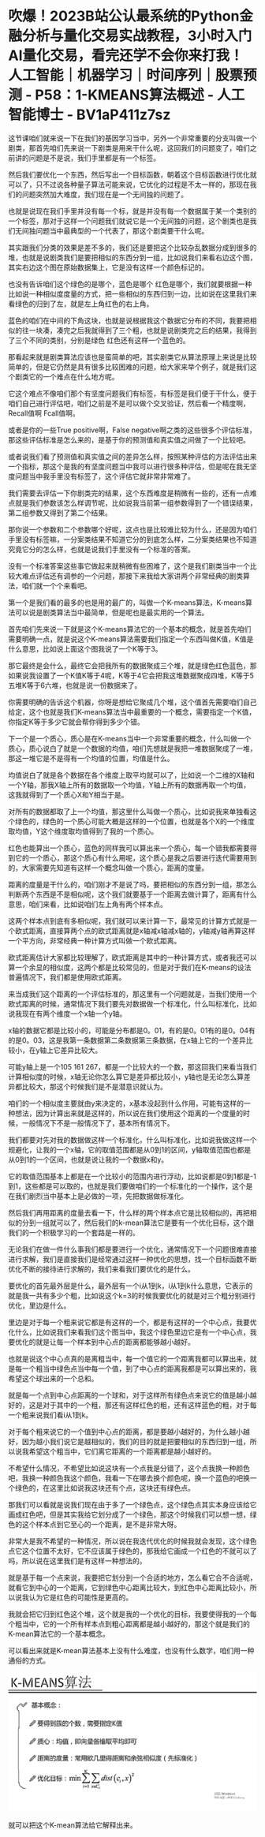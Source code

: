# 吹爆！2023B站公认最系统的Python金融分析与量化交易实战教程，3小时入门AI量化交易，看完还学不会你来打我！人工智能｜机器学习｜时间序列｜股票预测 - P58：1-KMEANS算法概述 - 人工智能博士 - BV1aP411z7sz

这节课咱们就来说一下在我们的基因学习当中，另外一个非常重要的分支叫做一个剧类，那首先咱们先来说一下剧类是用来干什么呢，这回我们的问题变了，咱们之前讲的问题是不是说，我们手里都是有一个标签。

然后我们要优化一个东西，然后写出一个目标函数，朝着这个目标函数进行优化就可以了，只不过说各种量子算法可能来说，它优化的过程是不太一样的，那现在我们的问题突然加大难度，我们现在是一个无间独的问题了。

也就是说现在我们手里并没有每一个标，就是并没有每一个数据属于某一个类别的一个标签，那对于这样一个问题我们就说它是一个无间独的问题，这个剧类也是我们无间独问题当中最典型的一个代表了，那这个剧类要干什么呢。

其实跟我们分类的效果是差不多的，我们还是要把这个比较杂乱数据分成到很多的堆，也就是说剧类我们是要把相似的东西分到一组，比如说我们来看右边这个图，其实右边这个图在原始数据集上，它是没有这样一个颜色标记的。

也没有告诉咱们这个绿色的是哪个，蓝色是哪个 红色是哪个，我们就要根据一种比如说一种相似度度量的方式，把一些相似的东西归到一边，比如说在这里我们来看绿色的归到了左，就是左上角红色的右上角。

蓝色的咱们在中间的下角这块，也就是说根据我这个数据它分布的不同，我要把相似的往一块凑，凑完之后我就得到了三个粗，也就是说剧类完之后的结果，我得到了三个不同的类别，分别是绿色 红色还有这样一个蓝色的。

那看起来就是剧类算法应该也是蛮简单的吧，其实剧类它从算法原理上来说是比较简单的，但是它仍然是具有很多比较困难的问题，给大家来举个例子，就是我们这个剧类它的一个难点在什么地方呢。

它这个难点不像咱们那个有坚度问题我们有标签，有标签是我们便于干什么，便于咱们自己进行评估吧，咱们之前是不是可以做个交叉验证，然后看一个精度啊，Recall值啊 Fcall值啊。

或者是你的一些True positive啊，False negative啊之类的这些很多个评估标准，那这些评估标准是怎么来的，是基于你的预测值和真实值之间做了一个比较吧。

或者说我们看了预测值和真实值之间的差异怎么样，按照某种评估的方法评估出来一个指标，那这个是我的有坚度问题当中我可以进行很多种评估，但是呢在我无坚度问题当中我手里没有标签了，这个评估它就非常非常难了。

我们需要去评估一下你剧类完的结果，这个东西难度是稍微有一些的，还有一点难点就是我们参数该怎么样调节呢，比如说我当前第一组参数得到了一个错误结果，第二组参数又得到了第二个结果。

那你说一个参数和二个参数哪个好呢，这点也是比较难比较为什么，还是因为咱们手里没有标签嘛，一分案类结果不知道它分的到底怎么样，二分案类结果也不知道究竟它分的怎么样，也就是说我们手里没有一个标准的答案。

没有一个标准答案这些事它做起来就稍微有些困难了，这个是我们剧类当中一个比较大难点评估还有调参的一个问题，那接下来我给大家讲两个非常经典的剧类算法，咱们就一个个来看吧。

第一个是我们看的最多的也是用的最广的，叫做一个K-means算法，K-means算法可以说是剧类算法当中最简单，但是呢也是最实用的一个算法。

首先咱们先来说一下就是这个K-means算法它的一个基本的概念，就是首先咱们需要明确一点，就是说这个K-means算法需要我们指定一个东西叫做K值，K值是什么意思，比如说上面这个图我说了一个K等于3。

那它最终是会什么，最终它会把我所有的数据聚成三个堆，就是绿色红色蓝色，那如果说我设置了一个K值K等于4呢，K等于4它会把我这堆数据聚成四堆，K等于5五堆K等于6六堆，也就是说一份数据来了。

你需要明确的告诉这个机器，你呀是想给它聚成几个堆，这个值首先需要咱们自己给定，这个也就是我们K-means算法当中最重要的一个概念，需要指定一个K值，你指定K等于多少它就会帮你得到多少个错。

下一个是一个质心，质心是在K-means当中一个非常重要的概念，什么叫做一个质心，质心说白了就是一个数据的均值，咱们先想就是我把一堆数据聚成了一堆，那这一堆它是不是得有一个均值的位置，均值是什么。

均值说白了就是各个数据在各个维度上取平均就可以了，比如说一个二维的X轴和一个Y轴，那我X轴上所有的数据取一个均值，Y轴上所有的数据再取一个均值，这我就得到了一个质心X和Y相当于是。

对所有的数据都取了上一个均值，那这里什么叫做一个质心，比如说我来单独看这个绿色的，绿色的一个质心可能大概是这样的一个位置，也就是各个X的一个维度取均值，Y这个维度取均值得到了我的一个质心。

红色也能算出一个质心，蓝色的同样我可以算出来一个质心，每一个错我都需要得到它的一个质心，那这个质心有什么用呢，这个质心是我之后要进行迭代需要用到的，大家需要先知道有这样一个概念叫做一个质心，距离的度量。

距离的度量是干什么的，咱们刚才不是说了吗，要把相似的东西分到一组，那怎么判断两个东西是不是相似呢，这个我们就要基于一个距离去做计算了，距离有什么意思，咱们来看，比如说咱们左上角有两个样本点。

这两个样本点到底有多相似呢，我们就可以来计算一下，最常见的计算方式就是一个欧式距离，直接算两个点的欧式距离就是x轴减x轴减x轴的，y轴减y轴再算这样一个平方向，非常经典一种计算方式叫做一个欧式距离。

欧式距离估计大家都比较理解了，欧式距离是其中的一种计算方式，或者我还可以算一个余显的相似度，这两个都是比较常见的，但是对于我们在K-means的设法普遍情况下，我们都是使用欧式距离。

来当成我们这个距离的一个评估标准的，那这里有一个问题就是，当我们使用一个欧式距离的时候，通常情况下我们要先对数据做一个标准化，什么叫标准化，比如说我现在有两个维度一个x轴一个y轴。

x轴的数据它都是比较小的，可能是分布都是0。01，有的是0。01有的是0。04有的是0。03，这是我第一条数据第二条数据第三条数据，在x轴上它的一个差异比较小，在y轴上它差异比较大。

可能y轴上是一个105 161 267，都是一个比较大的一个数，那这回我们来看当我们计算相似度的时候，x轴无论你怎么算它是差异都比较小，y轴也是无论怎么算差异都比较大，那这个时候我们是不是潜意识就认为。

咱们的一个相似度主要就由y来决定的，x基本没起到什么作用，可能有这样的一种想法，因为计算出来就是这样的，所以说在我们使用这个距离的一个度量的时候，一般情况下不是一般情况下了，基本所有情况下。

我们都要对先对我的数据做这样一个标准化，什么叫标准化，比如说我做这样一个规避化，让我的一个x轴，它的取值范围都是从0到1的区间，y轴取值范围也都是从0到1的一个区间，也就是说让我的一个数据x和y。

它的取值范围基本上都是在一个比较小的范围内进行浮动，比如说都是0到1都是-1到1，这些都是可以取的，也就是我们要做咱们的一个标准化的一个操作，这个是在我们剧烈当中基本上是必做的一项，先把数据做标准化。

然后我们再用距离的度量去看一下，什么样的两个样本点它是比较相似的，再把相似的分到一组就可以了，然后我们的k-mean算法它是要有一个优化目标，这个跟我们的一个积极学习的一个套路是一样的。

无论我们在做一件什么事我们都是要进行一个优化，通常情况下一个问题很难直接进行求解，我们是直接我们是经常通过这样一种优化的思想，找一个目标函数不断优化不断的接待进行求解的，我们来看我们要优化的是什么。

要优化的首先最外层是什么，最外层有一个i从1到k，i从1到k什么意思，它表示的就是我一共有多少个粗，比如说这个k=3的时候我要优化的就是对三个粗分别进行优化，里边是什么。

里边是对于每一个粗来说它都是有这样的一个，都是有这样的一个中心点，我要优化什么，比如说我们来看我们这个图当中，我这个绿色里边它是有一个中心点，我要优化的就是让每一个样本到中心点的距离都能够越小越好。

也就是说这个中心点真的是离粗当中，每一个值它的一个距离我都可以算出来，就是每一个粗当中绿色点当中每一个值，到了中心点的距离我都是可以算出来的，我希望这个球出来的一个总和。

就是每一个点到中心点距离的一个球和，对于这样所有绿色点来说它的值是越小越好的，这是对于其中的一个粗，那还有这样红色的粗，还有这样蓝色的粗，对于每一个粗来说我们看i从1到k。

对于每个粗来说它的一个值到中心点的距离，都是要越小越好的，为什么越小越好，因为越小我们说它是越相似的，我们的目的就是把要相似的东西归到一组，所以说我希望这个粗当中，它们离它距离的一个距离都是越小越好的。

不希望什么情况，不希望比如说这块有一个点我是分错了，这个点我换一种颜色吧，我换一种颜色我这个颜色，我看一下在哪去换个颜色呢，换一个蓝色的吧换一个绿色的，在这里比如说我这块还有个点，这块还有绿色点。

那我们可以看就是说我们现在由于多了一个绿色点，这个绿色点其实本身应该给它画成红色吧，但是其实我给它划分成了一个绿色，那这个时候我们可以想一想，绿色的这个样本点到它至心的一个距离，是不是非常大呀。

非常大是我不希望的一种情况，所以说在我迭代优化的时候我就会发现，这个绿色点它这个位置不太好，它不应该属于绿色的，那我给它画成一个红色的不就可以了吗，所以说在这里我们是有这样一种想法的。

就是基于每一个点来说，我要把它划分到一个合适的地方，怎么看它合不合适呢，就看它到中心的一个距离，它到绿色中心距离比较大，到红色中心距离比较小，所以说我认为它是红色的可能性是更高的。

我就会把它归到红色这个堆，这个就是我的一个优化的目标，我要使得我的一个每个粗当中，它的一个所有样本点到粗心距离都是越小越好的，那这个就是我们的K-mean算法它的一个基本概念。

可以看出来就是K-mean算法基本上没有什么难度，也没有什么数学，咱们用一种通俗的方式。

![](img/008b96188c5505b20c8d26482370fffe_1.png)

就可以把这个K-mean算法给它解释出来。